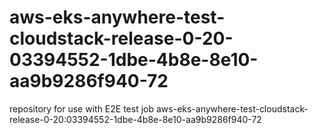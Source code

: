 # aws-eks-anywhere-test-cloudstack-release-0-20-03394552-1dbe-4b8e-8e10-aa9b9286f940-72
repository for use with E2E test job aws-eks-anywhere-test-cloudstack-release-0-20:03394552-1dbe-4b8e-8e10-aa9b9286f940-72
